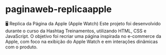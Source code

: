 # paginaweb-replicaapple
🖥️ Replica da Página da Apple (Apple Watch)  Este projeto foi desenvolvido durante o curso da Hashtag Treinamentos, utilizando HTML, CSS e JavaScript. O objetivo foi recriar uma página inspirada no e-commerce da Apple, com foco na exibição do Apple Watch e em interações dinâmicas com o produto.
